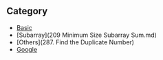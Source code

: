 ## Category

- [Basic](153FindMinimumInRotatedSortedArray.md)
- [Subarray](209 Minimum Size Subarray Sum.md)
- [Others](287. Find the Duplicate Number)
- [Google](http://www.google.com/)

